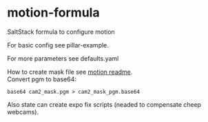 # motion-formula
SaltStack formula to configure motion

For basic config see pillar-example.   

For more parameters see defaults.yaml

How to create mask file see [motion readme](http://www.lavrsen.dk/foswiki/bin/view/Motion/ConfigOptionMaskFile "motion readme").  
Convert pgm to base64:
```
base64 cam2_mask.pgm > cam2_mask_pgm.base64
```

Also state can create expo fix scripts (neaded to compensate cheep webcams).
